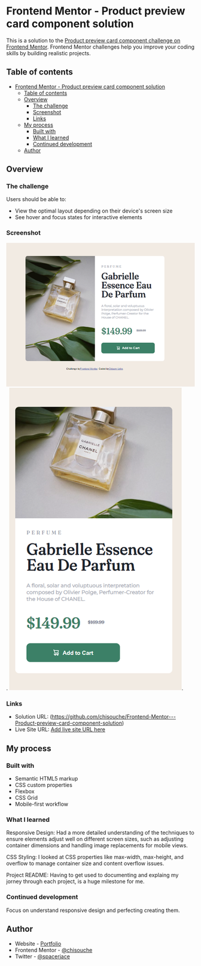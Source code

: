 # Frontend Mentor - Product preview card component solution

This is a solution to the [Product preview card component challenge on Frontend Mentor](https://www.frontendmentor.io/challenges/product-preview-card-component-GO7UmttRfa). Frontend Mentor challenges help you improve your coding skills by building realistic projects. 

## Table of contents

- [Frontend Mentor - Product preview card component solution](#frontend-mentor---product-preview-card-component-solution)
  - [Table of contents](#table-of-contents)
  - [Overview](#overview)
    - [The challenge](#the-challenge)
    - [Screenshot](#screenshot)
    - [Links](#links)
  - [My process](#my-process)
    - [Built with](#built-with)
    - [What I learned](#what-i-learned)
    - [Continued development](#continued-development)
  - [Author](#author)


## Overview

### The challenge

Users should be able to:

- View the optimal layout depending on their device's screen size
- See hover and focus states for interactive elements

### Screenshot

![](./Desktop-view.png).
![](./mobile-view.png).


### Links

- Solution URL: (https://github.com/chisouche/Frontend-Mentor---Product-preview-card-component-solution)
- Live Site URL: [Add live site URL here](https://your-live-site-url.com)

## My process

### Built with

- Semantic HTML5 markup
- CSS custom properties
- Flexbox
- CSS Grid
- Mobile-first workflow


### What I learned

Responsive Design: Had a more detailed understanding of the techniques to ensure elements adjust well on different screen sizes, such as adjusting container dimensions and handling image replacements for mobile views.

CSS Styling: I looked at CSS properties like max-width, max-height, and overflow to manage container size and content overflow issues.

Project README: Having to get used to documenting and explaing my jorney through each project, is a huge milestone for me.




### Continued development
Focus on understand responsive design and perfecting creating them.



## Author

- Website - [Portfolio](https://frontend-mentor-product-preview-card-component-solution-yqgm.vercel.app/)
- Frontend Mentor - [@chisouche](https://www.frontendmentor.io/profile/chisouche)
- Twitter - [@spacerjace](https://twitter.com/spacerjacee)

